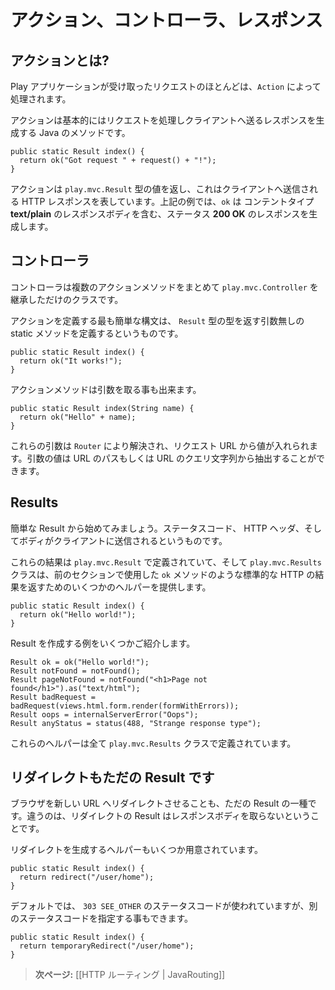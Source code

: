 <!-- translated -->
<!--
# Actions, Controllers and Results
-->
# アクション、コントローラ、レスポンス

<!--
## What is an Action?
-->
## アクションとは?

<!--
Most of the requests received by a Play application are handled by an `Action`. 
-->
Play アプリケーションが受け取ったリクエストのほとんどは、`Action` によって処理されます。

<!--
An action is basically a Java method that processes the request parameters, and produces a result to be sent to the client.
-->
アクションは基本的にはリクエストを処理しクライアントへ送るレスポンスを生成する Java のメソッドです。

```
public static Result index() {
  return ok("Got request " + request() + "!");
}
```

<!--
An action returns a `play.mvc.Result` value, representing the HTTP response to send to the web client. In this example `ok` constructs a **200 OK** response containing a **text/plain** response body.
-->
アクションは `play.mvc.Result` 型の値を返し、これはクライアントへ送信される HTTP レスポンスを表しています。上記の例では、`ok` は コンテントタイプ **text/plain** のレスポンスボディを含む、ステータス **200 OK** のレスポンスを生成します。

<!--
## Controllers 
-->
## コントローラ

<!--
A controller is nothing more than a class extending `play.mvc.Controller` that groups several action methods.
-->
コントローラは複数のアクションメソッドをまとめて `play.mvc.Controller` を継承しただけのクラスです。

<!--
The simplest syntax for defining an action is a static method with no parameters that returns a `Result` value:
-->
アクションを定義する最も簡単な構文は、 `Result` 型の型を返す引数無しの static メソッドを定義するというものです。

```
public static Result index() {
  return ok("It works!");
}
```

<!--
An action method can also have parameters:
-->
アクションメソッドは引数を取る事も出来ます。

```
public static Result index(String name) {
  return ok("Hello" + name);
}
```

<!--
These parameters will be resolved by the `Router` and will be filled with values from the request URL. The parameter values can be extracted from either the URL path or the URL query string.
-->
これらの引数は `Router` により解決され、リクエスト URL から値が入れられます。引数の値は URL のパスもしくは URL のクエリ文字列から抽出することができます。

<!--
## Results
-->
## Results

<!--
Let’s start with simple results: an HTTP result with a status code, a set of HTTP headers and a body to be sent to the web client.
-->
簡単な Result から始めてみましょう。ステータスコード、 HTTP ヘッダ、そしてボディがクライアントに送信されるというものです。

<!--
These results are defined by `play.mvc.Result`, and the `play.mvc.Results` class provides several helpers to produce standard HTTP results, such as the `ok` method we used in the previous section:
-->
これらの結果は `play.mvc.Result` で定義されていて、そして `play.mvc.Results` クラスは、前のセクションで使用した `ok` メソッドのような標準的な HTTP の結果を返すためのいくつかのヘルパーを提供します。

```
public static Result index() {
  return ok("Hello world!");
}
```

<!--
Here are several examples that create various results:
-->
Result を作成する例をいくつかご紹介します。

```
Result ok = ok("Hello world!");
Result notFound = notFound();
Result pageNotFound = notFound("<h1>Page not found</h1>").as("text/html");
Result badRequest = badRequest(views.html.form.render(formWithErrors));
Result oops = internalServerError("Oops");
Result anyStatus = status(488, "Strange response type");
```

<!--
All of these helpers can be found in the `play.mvc.Results` class.
-->
これらのヘルパーは全て `play.mvc.Results` クラスで定義されています。

<!--
## Redirects are simple results too
-->
## リダイレクトもただの Result です

<!--
Redirecting the browser to a new URL is just another kind of simple result. However, these result types don't have a response body.
-->
ブラウザを新しい URL へリダイレクトさせることも、ただの Result の一種です。違うのは、リダイレクトの Result はレスポンスボディを取らないということです。

<!--
There are several helpers available to create redirect results:
-->
リダイレクトを生成するヘルパーもいくつか用意されています。

```
public static Result index() {
  return redirect("/user/home");
}
```

<!--
The default is to use a `303 SEE_OTHER` response type, but you can also specify a more specific status code:
-->
デフォルトでは、 `303 SEE_OTHER` のステータスコードが使われていますが、別のステータスコードを指定する事もできます。

```
public static Result index() {
  return temporaryRedirect("/user/home");
}
```

<!--
> **Next:** [[HTTP Routing | JavaRouting]]
-->
> **次ページ:** [[HTTP ルーティング | JavaRouting]]


